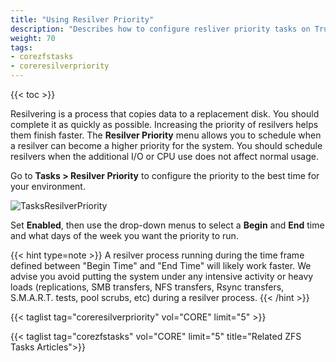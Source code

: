 ```yaml
---
title: "Using Resilver Priority"
description: "Describes how to configure resliver priority tasks on TrueNAS CORE."
weight: 70
tags:
- corezfstasks
- coreresilverpriority
---
```


{{< toc >}}

Resilvering is a process that copies data to a replacement disk. You should complete it as quickly as possible.
Increasing the priority of resilvers helps them finish faster.
The **Resilver Priority** menu allows you to schedule when a resilver can become a higher priority for the system.
You should schedule resilvers when the additional I/O or CPU use does not affect normal usage.

Go to **Tasks > Resilver Priority** to configure the priority to the best time for your environment.

![TasksResilverPriority](/images/CORE/Tasks/TasksResilverPriority.png "Scheduling Resilver Priority Times")

Set **Enabled**, then use the drop-down menus to select a **Begin** and **End** time and what days of the week you want the priority to run.

{{< hint type=note >}} 
A resilver process running during the time frame defined between "Begin Time" and "End Time" will likely work faster.
We advise you avoid putting the system under any intensive activity or heavy loads (replications, SMB transfers, NFS transfers, Rsync transfers, S.M.A.R.T. tests, pool scrubs, etc) during a resilver process. 
{{< /hint >}}

{{< taglist tag="coreresilverpriority" vol="CORE" limit="5" >}}

{{< taglist tag="corezfstasks" vol="CORE" limit="5" title="Related ZFS Tasks Articles">}}
